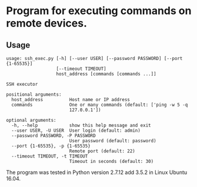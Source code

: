 # Program for executing commands on remote devices.

## Usage
    usage: ssh_exec.py [-h] [--user USER] [--password PASSWORD] [--port {1-65535}]
                       [--timeout TIMEOUT]
                       host_address [commands [commands ...]]
    
    SSH executor
    
    positional arguments:
      host_address          Host name or IP address
      commands              One or many commands (default: ['ping -w 5 -q
                            127.0.0.1'])
    
    optional arguments:
      -h, --help            show this help message and exit
      --user USER, -U USER  User login (default: admin)
      --password PASSWORD, -P PASSWORD
                            User password (default: password)
      --port {1-65535}, -p {1-65535}
                            Remote port (default: 22)
      --timeout TIMEOUT, -t TIMEOUT
                            Timeout in seconds (default: 30)
    

The program was tested in Python version 2.7.12 add 3.5.2 in Linux Ubuntu 16.04.
